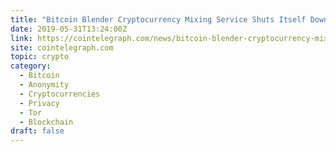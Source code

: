 ```yaml
---
title: "Bitcoin Blender Cryptocurrency Mixing Service Shuts Itself Down"
date: 2019-05-31T13:24:00Z
link: https://cointelegraph.com/news/bitcoin-blender-cryptocurrency-mixing-service-shuts-itself-down?utm_medium=RSS&utm_source=hune
site: cointelegraph.com
topic: crypto
category:
  - Bitcoin
  - Anonymity
  - Cryptocurrencies
  - Privacy
  - Tor
  - Blockchain
draft: false
---
```

